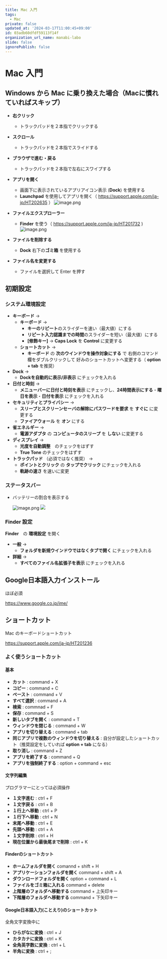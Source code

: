 ```yaml
---
title: Mac 入門
tags:
  - Mac
private: false
updated_at: '2024-03-17T11:00:45+09:00'
id: 03adb60dfdf59113f14f
organization_url_name: manabi-labo
slide: false
ignorePublish: false
---
```

# Mac 入門

## Windows から Mac に乗り換えた場合（Macに慣れていればスキップ）

- **右クリック**
    - トラックパッドを２本指でクリックする
- **スクロール**
    - トラックパッドを２本指でスライドする
- **ブラウザで進む・戻る**
    - トラックパッドを２本指で左右にスワイプする
- **アプリを開く**
    - 画面下に表示されているアプリアイコン表示 (**Dock**) を使用する
    - **Launchpad** を使用してアプリを開く（ https://support.apple.com/ja-jp/HT202635 ）
       ![image.png](https://qiita-image-store.s3.ap-northeast-1.amazonaws.com/0/44953/f0fca125-1db1-7218-0947-84614a3d5243.png)


- **ファイルエクスプローラー**
    - **Finder** を使う（ https://support.apple.com/ja-jp/HT201732 )
        ![image.png](https://qiita-image-store.s3.ap-northeast-1.amazonaws.com/0/44953/60afdf1b-737b-131e-b35a-68d9893a0696.png)


- **ファイルを削除する**
    - **Dock** 右下の**ゴミ箱** を使用する

- **ファイル名を変更する**
    - ファイルを選択して Enter を押す


## 初期設定

### システム環境設定
- **キーボード** ->
    - **キーボード** ->
        - **キーのリピート**のスライダーを速い（最大値）にする
        - **リピート入力認識までの時間**のスライダーを短い（最大値）にする
        - **[修飾キー]** -> **Caps Lock** を **Control** に変更する
    - **ショートカット** ->
        - **キーボード** の **次のウインドウを操作対象にする** で 右側のコマンド欄をダブルクリックして 好みのショートカットへ変更する（ **option + tab** を推奨）
- **Dock** ->
    - **Dockを自動的に表示/非表示** にチェックを入れる
- **日付と時刻** ->
    - **メニューバーに日付と時刻を表示** にチェックし、**24時間表示にする**・**曜日を表示**・**日付を表示** にチェックを入れる
- **セキュリティとプライバシー** ->
    - **スリープとスクリーンセーバの解除にパスワードを要求** を **すぐに** に変更する
    - **ファイアウォール** を **オン** にする
- **省エネルギー** ->
    - **電源アダプタ** の **コンピュータのスリープ** を **しない** に変更する
- **ディスプレイ** ->
    - **光度を自動調整**　のチェックをはずす
    - **True Tone** のチェックをはずす
- **トラックパッド** （必須ではなく推奨） ->
    - **ポイントとクリック** の **タップでクリック** にチェックを入れる
    - **軌跡の速さ** を速いに変更


### ステータスバー

- バッテリーの割合を表示する

    ![image.png](https://qiita-image-store.s3.ap-northeast-1.amazonaws.com/0/44953/0fc56a98-5b01-d035-9c7a-42c6beb374ae.png)
![](images/0_mac/3.jpg)

### Finder 設定

**Finder**　の **環境設定** を開く

- **一般** ->
    - **フォルダを新規ウインドウではなくタブで開く** にチェックを入れる
- **詳細** ->
    - **すべてのファイル名拡張子を表示** にチェックを入れる



## Google日本語入力インストール

ほぼ必須

https://www.google.co.jp/ime/


## ショートカット

Mac のキーボードショートカット

https://support.apple.com/ja-jp/HT201236

### よく使うショートカット

#### 基本
- **カット** : command + X
- **コピー** : command + C
- **ペースト** : command + V
- **すべて選択** : command + A
- **検索** : commnad + F
- **保存** : command + S
- **新しいタブを開く** : command + T
- **ウィンドウを閉じる** : command + W
- **アプリを切り替える** : command + tab
- **同じアプリで複数のウィンドウを切り替える** : 自分が設定したショートカット（推奨設定をしていれば **option + tab** になる）
- **取り消し** : command + Z
- **アプリを終了する** : command + Q
- **アプリを強制終了する** : option + command + esc


#### 文字列編集
プログラマーにとっては必須操作

- **１文字進む** : ctrl + F
- **１文字戻る** : ctrl + B
- **１行上へ移動** : ctrl + P
- **１行下へ移動** : ctrl + N
- **末尾へ移動** : ctrl + E
- **先頭へ移動** : ctrl + A
- **１文字削除** : ctrl + H
- **現在位置から最後尾まで削除** : ctrl + K

#### Finderのショートカット

- **ホームフォルダを開く** comannd + shift + H
- **アプリケーションフォルダを開く** command + shift + A
- **ダウンロードフォルダを開く** option + command + L
- **ファイルをゴミ箱に入れる** command + delete
- **上階層のフォルダへ移動する** command + 上矢印キー
- **下階層のフォルダへ移動する** command + 下矢印キー

#### Google日本語入力(ことえり)のショートカット

全角文字変換中に

- **ひらがなに変換** : ctrl + J
- **カタカナに変換** : ctrl + K
- **全角英字数に変換** : ctrl + L
- **半角に変換** : ctrl + ;

